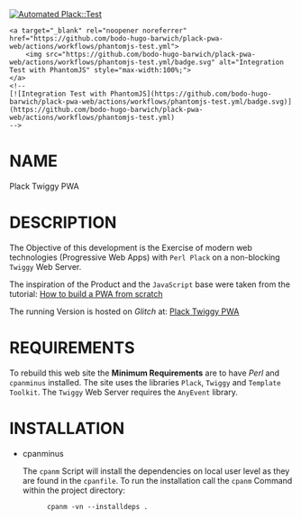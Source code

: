 <div>
    <a target="_blank" rel="noopener noreferrer" href="https://github.com/bodo-hugo-barwich/plack-pwa-web/actions/workflows/plack-test.yml">
    	<img src="https://github.com/bodo-hugo-barwich/plack-pwa-web/actions/workflows/plack-test.yml/badge.svg" alt="Automated Plack::Test" style="max-width:100%;">
    </a>
    <!--
    [![Automated Plack::Test](https://github.com/bodo-hugo-barwich/plack-pwa-web/actions/workflows/plack-test.yml/badge.svg)](https://github.com/bodo-hugo-barwich/plack-pwa-web/actions/workflows/plack-test.yml)
    -->

    <a target="_blank" rel="noopener noreferrer" href="https://github.com/bodo-hugo-barwich/plack-pwa-web/actions/workflows/phantomjs-test.yml">
    	<img src="https://github.com/bodo-hugo-barwich/plack-pwa-web/actions/workflows/phantomjs-test.yml/badge.svg" alt="Integration Test with PhantomJS" style="max-width:100%;">
    </a>
    <!--
    [![Integration Test with PhantomJS](https://github.com/bodo-hugo-barwich/plack-pwa-web/actions/workflows/phantomjs-test.yml/badge.svg)](https://github.com/bodo-hugo-barwich/plack-pwa-web/actions/workflows/phantomjs-test.yml)
    -->
</div>

# NAME

Plack Twiggy PWA

# DESCRIPTION

The Objective of this development is the Exercise of modern web technologies (Progressive Web Apps) with `Perl Plack`
on a non-blocking `Twiggy` Web Server.

The inspiration of the Product and the `JavaScript` base were taken from the tutorial:
[How to build a PWA from scratch](https://github.com/ibrahima92/pwa-with-vanilla-js)

The running Version is hosted on _Glitch_ at:
[Plack Twiggy PWA](https://plack-twiggy-pwa.glitch.me/)

# REQUIREMENTS

To rebuild this web site the **Minimum Requirements** are to have _Perl_ and `cpanminus` installed.
The site uses the libraries `Plack`, `Twiggy` and `Template Toolkit`.
The `Twiggy` Web Server requires the `AnyEvent` library.

# INSTALLATION

- cpanminus

    The `cpanm` Script will install the dependencies on local user level as they are found in the `cpanfile`.
    To run the installation call the `cpanm` Command within the project directory:

            cpanm -vn --installdeps .
